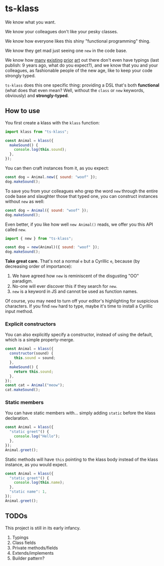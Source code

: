 # ts-klass

We know what you want.

We know your colleagues don't like your pesky classes.

We know how everyone likes this shiny "functional programming" thing.

We know they get mad just seeing one `new` in the code base.

We know how [many](https://www.npmjs.com/package/klas) [existing](https://www.npmjs.com/package/clazz) [prior](https://www.npmjs.com/package/klass) [art](https://www.npmjs.com/package/klazz) out there don't even have typings (last publish: 9 years ago, what do you expect?), and we know that you and your colleagues, as fashionable people of the new age, like to keep your code strongly typed.

`ts-klass` does this one specific thing: providing a DSL that's both **functional** (what does that even mean? Well, without the `class` or `new` keywords, obviously) and **strongly-typed**.

## How to use

You first create a klass with the `klass` function:

```js
import klass from "ts-klass";

const Animal = klass({
  makeSound() {
    console.log(this.sound);
  },
});
```

You can then craft instances from it, as you expect:

```js
const dog = Animal.new({ sound: "woof" });
dog.makeSound();
```

To save you from your colleagues who grep the word `new` through the entire code base and slaughter those that typed one, you can construct instances without `new` as well:

```js
const dog = Animal({ sound: "woof" });
dog.makeSound();
```

Even better, if you like how well `new Animal()` reads, we offer you this API called `nеw`.

```js
import { nеw } from "ts-klass";

const dog = nеw(Animal)({ sound: "woof" });
dog.makeSound();
```

**Take great care.** That's not a normal `e` but a Cyrillic `е`, because (by decreasing order of importance):

1. We have agreed how `new` is reminiscent of the disgusting "OO" paradigm.
2. No-one will ever discover this if they search for `new`.
3. `new` is a keyword in JS and cannot be used as function names.

Of course, you may need to turn off your editor's highlighting for suspicious characters. If you find `nеw` hard to type, maybe it's time to install a Cyrillic input method.

### Explicit constructors

You can also explicitly specify a constructor, instead of using the default, which is a simple property-merge.

```js
const Animal = klass({
  constructor(sound) {
    this.sound = sound;
  },
  makeSound() {
    return this.sound;
  },
});
const cat = Animal("meow");
cat.makeSound();
```

### Static members

You can have static members with... simply adding `static` before the klass declaration.

```js
const Animal = klass({
  "static greet"() {
    console.log("Hello");
  },
});
Animal.greet();
```

Static methods will have `this` pointing to the klass body instead of the klass instance, as you would expect.

```js
const Animal = klass({
  "static greet"() {
    console.log(this.name);
  },
  "static name": 1,
});
Animal.greet();
```

## TODOs

This project is still in its early infancy.

1. Typings
2. Class fields
3. Private methods/fields
4. Extends/implements
5. Builder pattern?
